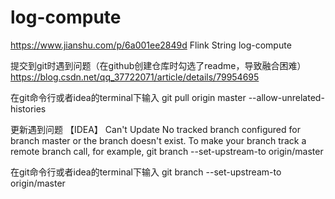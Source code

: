 # log-compute
https://www.jianshu.com/p/6a001ee2849d
Flink String log-compute

提交到git时遇到问题（在github创建仓库时勾选了readme，导致融合困难）
https://blog.csdn.net/qq_37722071/article/details/79954695

   在git命令行或者idea的terminal下输入
   git pull origin master --allow-unrelated-histories


更新遇到问题
【IDEA】 Can't Update No tracked branch configured for branch master or the branch doesn't exist. To make your branch track a remote branch call, for example, git branch --set-upstream-to origin/master

  在git命令行或者idea的terminal下输入
   git branch --set-upstream-to origin/master
